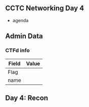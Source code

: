 ## CCTC Networking Day 4

- agenda


## Admin Data 

### CTFd info
| Field | Value | 
|-|-|
| Flag |  | 
| name |  | 

## Day 4: Recon
